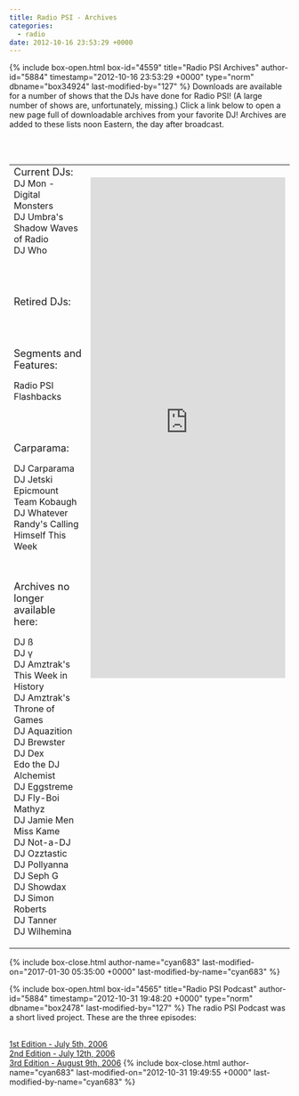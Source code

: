 ```yaml
---
title: Radio PSI - Archives
categories:
  - radio
date: 2012-10-16 23:53:29 +0000
---
```

{% include box-open.html box-id="4559" title="Radio PSI Archives" author-id="5884" timestamp="2012-10-16 23:53:29 +0000" type="norm" dbname="box34924" last-modified-by="127" %}
Downloads are available for a number of shows that the DJs have done for Radio PSI! (A large number of shows are, unfortunately, missing.) Click a link below to open a new page full of downloadable archives from your favorite DJ! Archives are added to these lists noon Eastern, the day after broadcast.

<br />
<br />
<table>
<tr>
<td valign="top" width="400">
<font size="+1">Current DJs:</font>

<br />
<a onClick="var myFrame=document.getElementById('archiveList'); myFrame.src = 'http://radio.fobby.net/archives/archives.php?dj=mon'; myFrame.hidden=false;">DJ Mon - Digital Monsters</a><BR />
<a onClick="var myFrame=document.getElementById('archiveList'); myFrame.src = 'http://radio.fobby.net/archives/archives.php?dj=umbra'; myFrame.hidden=false;">DJ Umbra's Shadow Waves of Radio</a><BR />
<a onClick="var myFrame=document.getElementById('archiveList'); myFrame.src = 'http://radio.fobby.net/archives/archives.php?dj=who'; myFrame.hidden=false;">DJ Who</a><BR />

<br /><br /><p><font size="+1">Retired DJs:</font>
</p>



<br /><br /><p><font size="+1">Segments and Features:</font>
</p>

<a onClick="var myFrame=document.getElementById('archiveList'); myFrame.src = 'http://radio.fobby.net/dumps/archives/flashbacks.php'; myFrame.hidden=false;">Radio PSI Flashbacks</a><BR />


<br /><br /><p><font size="+1">Carparama:</font>
</p>

<a onClick="var myFrame=document.getElementById('archiveList'); myFrame.src = 'http://radio.fobby.net/archives/archives.php?dj=carp'; myFrame.hidden=false;">
DJ Carparama
<br />DJ Jetski Epicmount
<br />Team Kobaugh
<br />DJ Whatever Randy's Calling Himself This Week
</a><BR />

<br /><p><font size="+1">Archives no longer available here:</font>
</p>

<a onClick="var myFrame=document.getElementById('archiveList'); myFrame.src = 'http://radio.fobby.net/archives/archives.php?dj=beta'; myFrame.hidden=false;">DJ ß</a><BR />
<a onClick="var myFrame=document.getElementById('archiveList'); myFrame.src = 'http://radio.fobby.net/archives/archives.php?dj=gamma'; myFrame.hidden=false;">DJ γ</a><BR />
<a onClick="var myFrame=document.getElementById('archiveList'); myFrame.src = 'http://radio.fobby.net/archives/archives.php?dj=amztrak_twih'; myFrame.hidden=false; ">DJ Amztrak's This Week in History</a><BR />
<a onClick="var myFrame=document.getElementById('archiveList'); myFrame.src = 'http://radio.fobby.net/archives/archives.php?dj=amztrak_tog'; myFrame.hidden=false;">DJ Amztrak's Throne of Games</a><BR />
<a onClick="var myFrame=document.getElementById('archiveList'); myFrame.src = 'http://radio.fobby.net/archives/archives.php?dj=Aquas'; myFrame.hidden=false;">DJ Aquazition</a><BR />
<a onClick="var myFrame=document.getElementById('archiveList'); myFrame.src = 'http://radio.fobby.net/archives/archives.php?dj=brewster'; myFrame.hidden=false;">DJ Brewster</a><BR />
<a onClick="var myFrame=document.getElementById('archiveList'); myFrame.src = 'http://radio.fobby.net/archives/archives.php?dj=dex'; myFrame.hidden=false;">DJ Dex</a><BR />
<a onClick="var myFrame=document.getElementById('archiveList'); myFrame.src = 'http://radio.fobby.net/archives/archives.php?dj=alchemist'; myFrame.hidden=false;">Edo the DJ Alchemist</a><BR />
<a onClick="var myFrame=document.getElementById('archiveList'); myFrame.src = 'http://radio.fobby.net/archives/archives.php?dj=eggstreme'; myFrame.hidden=false;">DJ Eggstreme</a><BR />
<a onClick="var myFrame=document.getElementById('archiveList'); myFrame.src = 'http://radio.fobby.net/archives/archives.php?dj=mathyz'; myFrame.hidden=false; ">DJ Fly-Boi Mathyz</a><BR />
<a onClick="var myFrame=document.getElementById('archiveList'); myFrame.src = 'http://radio.fobby.net/archives/archives.php?dj=jamiemen'; myFrame.hidden=false;">DJ Jamie Men</a><BR />
<a onClick="var myFrame=document.getElementById('archiveList'); myFrame.src = 'http://radio.fobby.net/archives/archives.php?dj=kame'; myFrame.hidden=false;">Miss Kame</a><BR />
<a onClick="var myFrame=document.getElementById('archiveList'); myFrame.src = 'http://radio.fobby.net/archives/archives.php?dj=notadj'; myFrame.hidden=false;">DJ Not-a-DJ</a><BR />
<a onClick="var myFrame=document.getElementById('archiveList'); myFrame.src = 'http://radio.fobby.net/archives/archives.php?dj=ozztastic'; myFrame.hidden=false;">DJ Ozztastic</a><BR />
<a onClick="var myFrame=document.getElementById('archiveList'); myFrame.src = 'http://radio.fobby.net/archives/archives.php?dj=pollyanna'; myFrame.hidden=false;">DJ Pollyanna</a><BR />
<a onClick="var myFrame=document.getElementById('archiveList'); myFrame.src = 'http://radio.fobby.net/archives/archives.php?dj=sephg'; myFrame.hidden=false;">DJ Seph G</a><BR />
<a onClick="var myFrame=document.getElementById('archiveList'); myFrame.src = 'http://radio.fobby.net/archives/archives.php?dj=showdax'; myFrame.hidden=false;">DJ Showdax</a><BR />
<a onClick="var myFrame=document.getElementById('archiveList'); myFrame.src = 'http://radio.fobby.net/archives/archives.php?dj=simonroberts'; myFrame.hidden=false;">DJ Simon Roberts</a><BR />
<a onClick="var myFrame=document.getElementById('archiveList'); myFrame.src = 'http://radio.fobby.net/archives/archives.php?dj=tansunn'; myFrame.hidden=false;">DJ Tanner</a><BR />
<a onClick="var myFrame=document.getElementById('archiveList'); myFrame.src = 'http://radio.fobby.net/archives/archives.php?dj=glasses'; myFrame.hidden=false;">DJ Wilhemina</a><BR />

</td>

<td valign="top">
<span id="archivesFor"></span>
<br /><iframe id="archiveList" src="http://radio.fobby.net/archives/choose.php" style="height:900px; width:350px; border:0px;" scrolling="auto">Your browser does not seem to support frames.</iframe>
</td>
</tr>
</table>
{% include box-close.html author-name="cyan683" last-modified-on="2017-01-30 05:35:00 +0000" last-modified-by-name="cyan683" %}

{% include box-open.html box-id="4565" title="Radio PSI Podcast" author-id="5884" timestamp="2012-10-31 19:48:20 +0000" type="norm" dbname="box2478" last-modified-by="127" %}
The radio PSI Podcast was a short lived project. These are the three episodes:

<br /><a href="http://radio.starmen.net/dumps/archives/erikpodcast/001-RadioPSIPodcast.m4a">1st Edition - July 5th, 2006</a><br />
<a href="http://radio.starmen.net/dumps/archives/erikpodcast/002-RadioPSIPodcast.m4a">2nd Edition - July 12th, 2006</a><br />
<a href="http://radio.starmen.net/dumps/archives/erikpodcast/003-RadioPSIPodcast.mp3">3rd Edition - August 9th, 2006</a>
{% include box-close.html author-name="cyan683" last-modified-on="2012-10-31 19:49:55 +0000" last-modified-by-name="cyan683" %}
